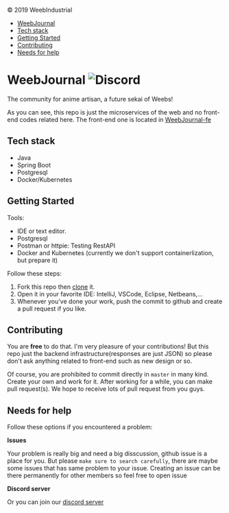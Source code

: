 © 2019 WeebIndustrial

* [WeebJournal](#weebjournal)
* [Tech stack](#tech-stack)
* [Getting Started](#getting-started)
* [Contributing](#contributing)
* [Needs for help](#needs-for-help)

# WeebJournal ![Discord](https://img.shields.io/discord/545517032272036009.svg?style=flat)

The community for anime artisan, a future sekai of Weebs!

As you can see, this repo is just the microservices of the web and no front-end codes related here. The front-end one is located in [WeebJournal-fe](https://github.com/HarryCoder-Workshop/WeebJournal-fe)

## Tech stack

- Java
- Spring Boot
- Postgresql
- Docker/Kubernetes

## Getting Started

Tools:

- IDE or text editor.
- Postgresql
- Postman or httpie: Testing RestAPI
- Docker and Kubernetes (currently we don't support containerlization, but prepare it)


Follow these steps:
1. Fork this repo then [clone](https://help.github.com/en/articles/cloning-a-repository) it.
2. Open it in your favorite IDE: IntelliJ, VSCode, Eclipse, Netbeans,...
3. Whenever you've done your work, push the commit to github and create a pull request if you like. 

## Contributing

You are **free** to do that. I'm very pleasure of your contributions! But this repo just the backend infrastructure(responses are just JSON) so please don't ask anything related to front-end such as new design or so.

Of course, you are prohibited to commit directly in `master` in many kind. Create your own and work for it. After working for a while, you can make pull request(s). We hope to receive lots of pull request from you guys.

## Needs for help

Follow these options if you encountered a problem:

**Issues**

Your problem is really big and need a big disscussion, github issue is a place for you. But please `make sure to search carefully`, there are maybe some issues that has same problem to your issue. Creating an issue can be there permanently for other members so feel free to open issue

**Discord server**

Or you can join our [discord server](https://discord.gg/qYp5f5e)